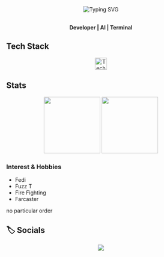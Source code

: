 <!--
  Profile README: Unique Animated Section for gaurav-bhardwaj29
  - Pinned Projects (curate manually)
  - Only public repos in "More Projects"
  - Horizontal Gists section
  - Subtle SVG/CSS animation
  - Interests: AI, OSS, Systems, Creative Coding
-->

<div align="center">
  <img src="https://readme-typing-svg.herokuapp.com?font=Fira+Code&duration=2000&pause=700&color=3CF2FF&random=false&center=true&vCenter=true&width=450&lines=Hi+,+I'm+Gaurav+%F0%9F%91%8B;AI+%5C+Systems+%5C+Open+Source+%5C+Shipping;Welcome+to+my+GitHub!+%F0%9F%8C%90" alt="Typing SVG" />
</div>

<br>

<p align="center">
  <b> Developer | AI | Terminal</b>
</p>


## Tech Stack
<p align="center">
  <img src="https://skillicons.dev/icons?i=python,pytorch,c,swift,apple,bash,aws,gcp,linux,vim,git,docker,zig" alt="Tech stack icons" height="32"/>
</p>


## Stats

<div align="center">
  <img src="https://github-readme-stats.vercel.app/api?username=gaurav-bhardwaj29&show_icons=true&theme=react&hide=issues" height="150"/>
  <img src="https://github-readme-streak-stats.herokuapp.com?user=gaurav-bhardwaj29&theme=react" height="150"/>
</div>

### Interest & Hobbies

- Fedi
- Fuzz T
- Fire Fighting
- Farcaster

no particular order

## 🏷️ Socials

<p align="center">
  <a href="mailto:gaurav290802@gmail.com"><img src="https://img.shields.io/badge/email-D14836?style=for-the-badge&logo=gmail&logoColor=white"/></a>
</p>



